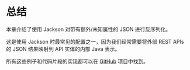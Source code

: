 # 总结

本章介绍了使用 Jackson 对带有额外/未知属性的 JSON 进行反序列化。

这是使用 Jackson 时最常见的配置之一，因为我们经常需要将外部 REST APIs 的 JSON 结果映射到 API 实体的内部 Java 表示。

所有这些例子和代码片段的实现都可以在 [GitHub](https://github.com/eugenp/tutorials/tree/master/jackson-simple) 项目中找到。
